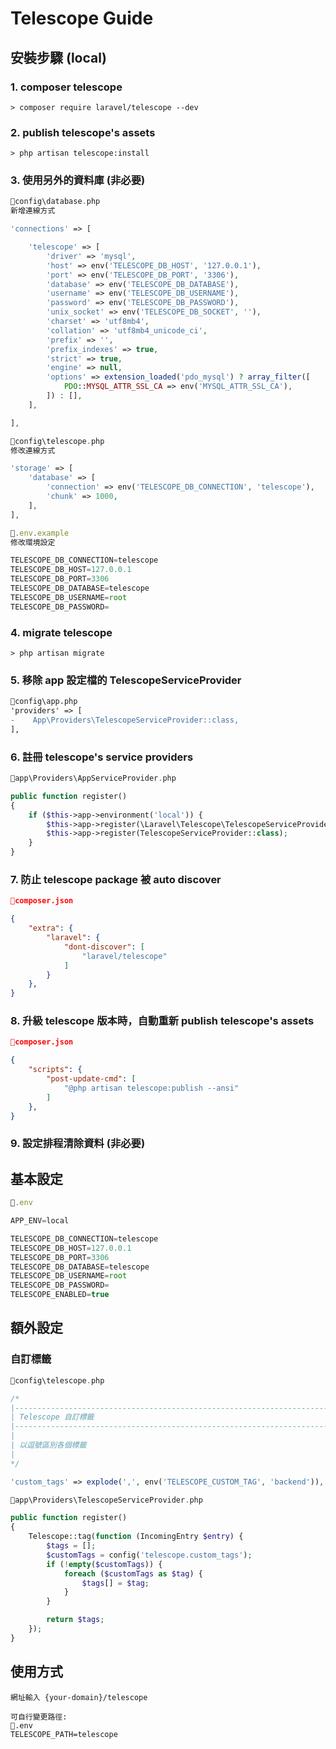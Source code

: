 # Telescope Guide

## 安裝步驟 (local)

### 1. composer telescope

```shell
> composer require laravel/telescope --dev
```

### 2. publish telescope's assets

```shell
> php artisan telescope:install
```

### 3. 使用另外的資料庫 (非必要)

```php
📁config\database.php
新增連線方式

'connections' => [

    'telescope' => [
        'driver' => 'mysql',
        'host' => env('TELESCOPE_DB_HOST', '127.0.0.1'),
        'port' => env('TELESCOPE_DB_PORT', '3306'),
        'database' => env('TELESCOPE_DB_DATABASE'),
        'username' => env('TELESCOPE_DB_USERNAME'),
        'password' => env('TELESCOPE_DB_PASSWORD'),
        'unix_socket' => env('TELESCOPE_DB_SOCKET', ''),
        'charset' => 'utf8mb4',
        'collation' => 'utf8mb4_unicode_ci',
        'prefix' => '',
        'prefix_indexes' => true,
        'strict' => true,
        'engine' => null,
        'options' => extension_loaded('pdo_mysql') ? array_filter([
            PDO::MYSQL_ATTR_SSL_CA => env('MYSQL_ATTR_SSL_CA'),
        ]) : [],
    ],

],
```

```php
📁config\telescope.php
修改連線方式

'storage' => [
    'database' => [
        'connection' => env('TELESCOPE_DB_CONNECTION', 'telescope'),
        'chunk' => 1000,
    ],
],
```

```javascript
📁.env.example
修改環境設定

TELESCOPE_DB_CONNECTION=telescope
TELESCOPE_DB_HOST=127.0.0.1
TELESCOPE_DB_PORT=3306
TELESCOPE_DB_DATABASE=telescope
TELESCOPE_DB_USERNAME=root
TELESCOPE_DB_PASSWORD=
```

### 4. migrate telescope

```shell
> php artisan migrate
```

### 5. 移除 app 設定檔的 TelescopeServiceProvider
```diff
📁config\app.php
'providers' => [
-    App\Providers\TelescopeServiceProvider::class,
],
```

### 6. 註冊 telescope's service providers

```php
📁app\Providers\AppServiceProvider.php

public function register()
{
    if ($this->app->environment('local')) {
        $this->app->register(\Laravel\Telescope\TelescopeServiceProvider::class);
        $this->app->register(TelescopeServiceProvider::class);
    }
}
```

### 7. 防止 telescope package 被 auto discover

```json
📁composer.json

{
    "extra": {
        "laravel": {
            "dont-discover": [
                "laravel/telescope"
            ]
        }
    },
}
```

### 8. 升級 telescope 版本時，自動重新 publish telescope's assets

```json
📁composer.json

{
    "scripts": {
        "post-update-cmd": [
            "@php artisan telescope:publish --ansi"
        ]
    },
}
```

### 9. 設定排程清除資料 (非必要)

## 基本設定

```javascript
📁.env

APP_ENV=local

TELESCOPE_DB_CONNECTION=telescope
TELESCOPE_DB_HOST=127.0.0.1
TELESCOPE_DB_PORT=3306
TELESCOPE_DB_DATABASE=telescope
TELESCOPE_DB_USERNAME=root
TELESCOPE_DB_PASSWORD=
TELESCOPE_ENABLED=true
```

## 額外設定

### 自訂標籤

```php
📁config\telescope.php

/*
|--------------------------------------------------------------------------
| Telescope 自訂標籤
|--------------------------------------------------------------------------
|
| 以逗號區別各個標籤
|
*/

'custom_tags' => explode(',', env('TELESCOPE_CUSTOM_TAG', 'backend')),
```

```php
📁app\Providers\TelescopeServiceProvider.php

public function register()
{
    Telescope::tag(function (IncomingEntry $entry) {
        $tags = [];
        $customTags = config('telescope.custom_tags');
        if (!empty($customTags)) {
            foreach ($customTags as $tag) {
                $tags[] = $tag;
            }
        }

        return $tags;
    });
}
```

## 使用方式
```
網址輸入 {your-domain}/telescope

可自行變更路徑:
📁.env
TELESCOPE_PATH=telescope
```